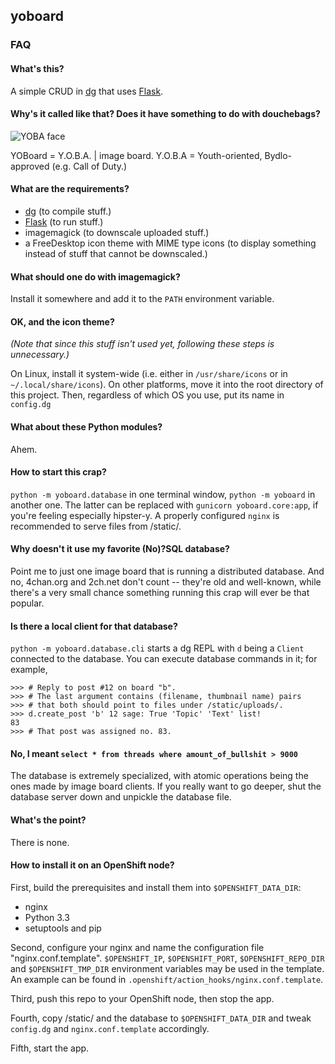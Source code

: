 ## yoboard

### FAQ

#### What's this?

A simple CRUD in [dg](https://github.com/pyos/dg) that uses [Flask](https://github.com/mitsuhiko/flask).

#### Why's it called like that? Does it have something to do with douchebags?

![YOBA face](http://lurkmore.so/images/8/8d/1238521509967.png)

YOBoard = Y.O.B.A. | image board.
Y.O.B.A = Youth-oriented, Bydlo-approved (e.g. Call of Duty.)

#### What are the requirements?

  * [dg](https://github.com/pyos/dg) (to compile stuff.)
  * [Flask](https://github.com/mitsuhiko/flask) (to run stuff.)
  * imagemagick (to downscale uploaded stuff.)
  * a FreeDesktop icon theme with MIME type icons (to display something instead of stuff that cannot be downscaled.)

#### What should one do with imagemagick?

Install it somewhere and add it to the `PATH` environment variable.

#### OK, and the icon theme?

*(Note that since this stuff isn't used yet, following these steps is unnecessary.)*

On Linux, install it system-wide (i.e. either in `/usr/share/icons` or in `~/.local/share/icons`).
On other platforms, move it into the root directory of this project.
Then, regardless of which OS you use, put its name in `config.dg`

#### What about these Python modules?

Ahem.

#### How to start this crap?

`python -m yoboard.database` in one terminal window, `python -m yoboard` in another one.
The latter can be replaced with `gunicorn yoboard.core:app`, if you're feeling
especially hipster-y. A properly configured `nginx` is recommended to serve files from /static/.

#### Why doesn't it use my favorite (No)?SQL database?

Point me to just one image board that is running a distributed database.
And no, 4chan.org and 2ch.net don't count -- they're old and well-known,
while there's a very small chance something running this crap will ever
be that popular.

#### Is there a local client for that database?

`python -m yoboard.database.cli` starts a dg REPL with `d` being
a `Client` connected to the database. You can execute database
commands in it; for example,

```dg
>>> # Reply to post #12 on board "b".
>>> # The last argument contains (filename, thumbnail name) pairs
>>> # that both should point to files under /static/uploads/.
>>> d.create_post 'b' 12 sage: True 'Topic' 'Text' list!
83
>>> # That post was assigned no. 83.
```

#### No, I meant `select * from threads where amount_of_bullshit > 9000`

The database is extremely specialized, with atomic operations being
the ones made by image board clients. If you really want to go deeper,
shut the database server down and unpickle the database file.

#### What's the point?

There is none.

#### How to install it on an OpenShift node?

First, build the prerequisites and install them into `$OPENSHIFT_DATA_DIR`:

  * nginx
  * Python 3.3
  * setuptools and pip

Second, configure your nginx and name the configuration file "nginx.conf.template".
`$OPENSHIFT_IP`, `$OPENSHIFT_PORT`, `$OPENSHIFT_REPO_DIR` and `$OPENSHIFT_TMP_DIR`
environment variables may be used in the template.
An example can be found in `.openshift/action_hooks/nginx.conf.template`.

Third, push this repo to your OpenShift node, then stop the app.

Fourth, copy /static/ and the database to `$OPENSHIFT_DATA_DIR` and tweak `config.dg` and `nginx.conf.template` accordingly.

Fifth, start the app.
